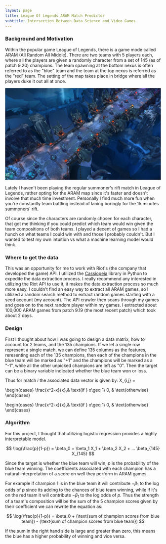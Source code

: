 ```yaml
---
layout: page
title: League Of Legends ARAM Match Predictor
subtitle: Intersection Between Data Science and Video Games 
---
```



### Background and Motivation

Within the popular game League of Legends, there is a game mode called ARAM (All Random All Middle). There are two teams with 5 players each, where all the players are given a randomly character from a set of 145 (as of patch 9.20) champions.  The team spawning at the bottom nexus is often referred to as the "blue" team and the team at the top nexus is referred as the "red" team.  The setting of the map takes place in bridge where all the players duke it out all at once. 

![GitHub Logo](/img/aram.jpg)


Lately I haven't been playing the regular summoner's rift match in League of Legends, rather opting for the ARAM map since it's faster and doesn't involve that much time investment.  Personally I find much more fun when you're constantly team battling instead of laning boringly for the 15 minutes summoners' rift. 

Of course since the characters are randomly chosen for each character, that got me thinking if you could predict which team would win given the team compositions of both teams.  I played a decent of games so I had a hunch on what teams I could win with and those I probably couldn't. But I wanted to test my own intuition vs what a machine learning model would think. 

### Where to get the data

This was an opportunity for me to work with Riot's (the company that developed the game) API. I utilized the 
[Cassiopeia](https://github.com/meraki-analytics/cassiopeia) library in Python to expedite the data extraction process. I really recommend any interested in utilizing the Riot API to use it, it makes the data extraction process so much more easy.  I couldn't find an easy way to extract all ARAM games, so I utilized a random search method to extract random games starting with a seed account (my account).  The API crawler then scans through my games and goes on to the next random player within my games.  I extracted about 100,000 ARAM games from patch 9.19 (the most recent patch) which took about 2 days.

### Design

First I thought about how I was going to design a data matrix, how to account for 2 teams, and the 135 champions.  If we let a single row represent a single match, we can define 135 columns as the features, reresenting each of the 135 champions, then each of the champions in the blue team will be marked as "+1" and the champions will be marked as a "-1", while all the other unpicked champions are left as "0".  Then the target can be a binary variable indicated whether the blue team won or loss. 

Thus for match $i$ the associated data vector is given by: X_{i,j} =

\begin{cases}
    \frac{x^2-x}{x},& \text{if } x\geq 1\\
    0,              & \text{otherwise}
\end{cases}

\begin{cases}
    \frac{x^2-x}{x},& \text{if } x\geq 1\\
    0,              & \text{otherwise}
\end{cases}

### Algorithm

For this project, I thought that utilizing logistic regression provides a highly interpretable model.

$$ \log(\frac{p}{1-p}) = \beta_0 + \beta_1 X_1 + \beta_2 X_2 + ... \beta_{145} X_{145} $$

Since the target is whether the blue team will win, $p$ is the probability of the blue team winning.  The coefficients associated with each champion has a natural interpretation of a score on well they perform in ARAM games.

For example if champion 1 is in the blue team it will contribute $+\beta_1$ to the log odds of $p$ since its adding to the chances of blue team winning, while if it's on the red team it will contribute $-\beta_1$ to the log odds of $p$. Thus the strength of a team's composition will be the sum of the 5 champion scores given by their coefficient we can rewrite the equation as:

$$ \log(\frac{p}{1-p}) = \beta_0 + (\text{sum of champion scores from blue team}) - (\text{sum of champion scores from blue team})  $$

If the sum in the right hand side is large and greater than zero, this means the blue has a higher probability of winning and vice versa.


